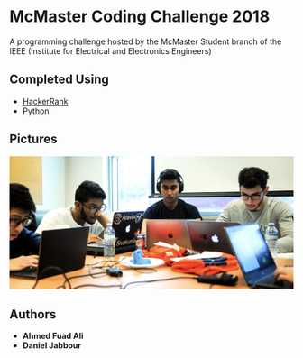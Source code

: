 # McMaster Coding Challenge 2018

A programming challenge hosted by the McMaster Student branch of the IEEE (Institute for Electrical and Electronics Engineers)

## Completed Using

* [HackerRank](https://www.hackerrank.com/)
* Python

## Pictures

![Image Not Found](picture1.png)

## Authors

* **Ahmed Fuad Ali**
* **Daniel Jabbour**

